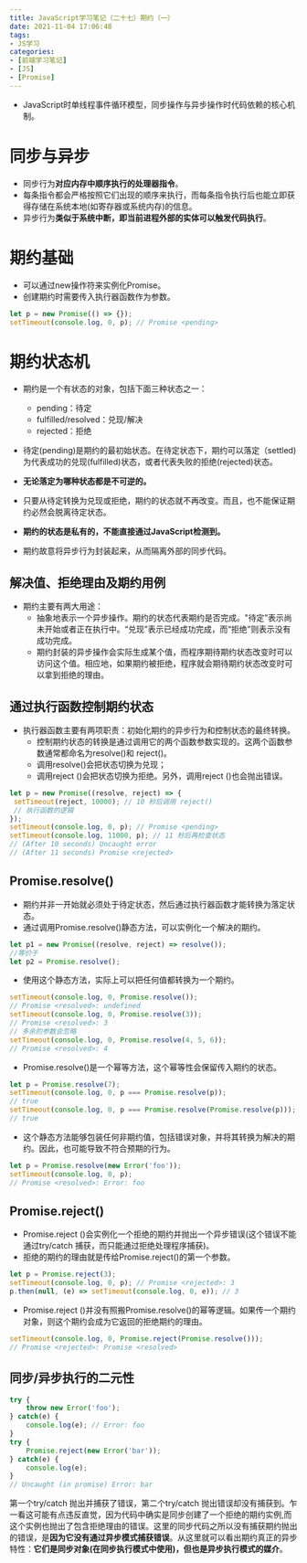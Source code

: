 ```yaml
---
title: JavaScript学习笔记（二十七）期约（一）
date: 2021-11-04 17:06:48
tags:
- JS学习
categories:
- [前端学习笔记]
- [JS]
- [Promise]
---
```


* JavaScript时单线程事件循环模型，同步操作与异步操作时代码依赖的核心机制。

# 同步与异步

* 同步行为**对应内存中顺序执行的处理器指令**。
* 每条指令都会严格按照它们出现的顺序来执行，而每条指令执行后也能立即获得存储在系统本地(如寄存器或系统内存)的信息。
* 异步行为**类似于系统中断，即当前进程外部的实体可以触发代码执行**。

# 期约基础

* 可以通过new操作符来实例化Promise。
* 创建期约时需要传入执行器函数作为参数。

```js
let p = new Promise(() => {}); 
setTimeout(console.log, 0, p); // Promise <pending>
```

# 期约状态机

* 期约是一个有状态的对象，包括下面三种状态之一：
    * pending：待定
    * fulfilled/resolved：兑现/解决
    * rejected：拒绝

* 待定(pending)是期约的最初始状态。在待定状态下，期约可以落定（settled)为代表成功的兑现(fulfilled)状态，或者代表失败的拒绝(rejected)状态。
* **无论落定为哪种状态都是不可逆的。**
* 只要从待定转换为兑现或拒绝，期约的状态就不再改变。而且，也不能保证期约必然会脱离待定状态。
* **期约的状态是私有的，不能直接通过JavaScript检测到。**
* 期约故意将异步行为封装起来，从而隔离外部的同步代码。

## 解决值、拒绝理由及期约用例

* 期约主要有两大用途：
    * 抽象地表示一个异步操作。期约的状态代表期约是否完成。"待定”表示尚未开始或者正在执行中。“兑现”表示已经成功完成，而“拒绝”则表示没有成功完成。
    * 期约封装的异步操作会实际生成某个值，而程序期待期约状态改变时可以访问这个值。相应地，如果期约被拒绝，程序就会期待期约状态改变时可以拿到拒绝的理由。

## 通过执行函数控制期约状态

* 执行器函数主要有两项职责：初始化期约的异步行为和控制状态的最终转换。
    * 控制期约状态的转换是通过调用它的两个函数参数实现的。这两个函数参数通常都命名为resolve()和 reject()。
    * 调用resolve()会把状态切换为兑现；
    * 调用reject ()会把状态切换为拒绝。另外，调用reject ()也会抛出错误。

```js
let p = new Promise((resolve, reject) => { 
 setTimeout(reject, 10000); // 10 秒后调用 reject() 
 // 执行函数的逻辑
}); 
setTimeout(console.log, 0, p); // Promise <pending> 
setTimeout(console.log, 11000, p); // 11 秒后再检查状态
// (After 10 seconds) Uncaught error 
// (After 11 seconds) Promise <rejected> 
```

## Promise.resolve()

* 期约并非一开始就必须处于待定状态，然后通过执行器函数才能转换为落定状态。
* 通过调用Promise.resolve()静态方法，可以实例化一个解决的期约。

```js
let p1 = new Promise((resolve, reject) => resolve());
//等价于 
let p2 = Promise.resolve(); 
```

* 使用这个静态方法，实际上可以把任何值都转换为一个期约。

```js
setTimeout(console.log, 0, Promise.resolve()); 
// Promise <resolved>: undefined 
setTimeout(console.log, 0, Promise.resolve(3));
// Promise <resolved>: 3 
// 多余的参数会忽略
setTimeout(console.log, 0, Promise.resolve(4, 5, 6)); 
// Promise <resolved>: 4 
```

* Promise.resolve()是一个幂等方法，这个幂等性会保留传入期约的状态。

```js
let p = Promise.resolve(7); 
setTimeout(console.log, 0, p === Promise.resolve(p)); 
// true 
setTimeout(console.log, 0, p === Promise.resolve(Promise.resolve(p))); 
// true
```

* 这个静态方法能够包装任何非期约值，包括错误对象，并将其转换为解决的期约。因此，也可能导致不符合预期的行为。

```js
let p = Promise.resolve(new Error('foo')); 
setTimeout(console.log, 0, p); 
// Promise <resolved>: Error: foo
```

## Promise.reject()

* Promise.reject ()会实例化一个拒绝的期约并抛出一个异步错误(这个错误不能通过try/catch 捕获，而只能通过拒绝处理程序捕获)。
* 拒绝的期约的理由就是传给Promise.reject()的第一个参数。

```js
let p = Promise.reject(3); 
setTimeout(console.log, 0, p); // Promise <rejected>: 3 
p.then(null, (e) => setTimeout(console.log, 0, e)); // 3 
```

* Promise.reject ()并没有照搬Promise.resolve()的幂等逻辑。如果传一个期约对象，则这个期约会成为它返回的拒绝期约的理由。

```js
setTimeout(console.log, 0, Promise.reject(Promise.resolve())); 
// Promise <rejected>: Promise <resolved> 
```

## 同步/异步执行的二元性

```js
try { 
    throw new Error('foo'); 
} catch(e) { 
    console.log(e); // Error: foo 
} 
try { 
    Promise.reject(new Error('bar')); 
} catch(e) { 
    console.log(e); 
} 
// Uncaught (in promise) Error: bar
```

第一个try/catch 抛出并捕获了错误，第二个try/catch 抛出错误却没有捕获到。乍一看这可能有点违反直觉，因为代码中确实是同步创建了一个拒绝的期约实例,而这个实例也抛出了包含拒绝理由的错误。这里的同步代码之所以没有捕获期约抛出的错误，是**因为它没有通过异步模式捕获错误**。从这里就可以看出期约真正的异步特性：**它们是同步对象(在同步执行模式中使用)，但也是异步执行模式的媒介**。